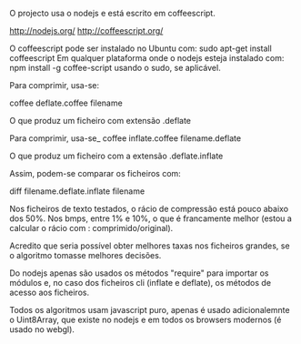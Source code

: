 O projecto usa o nodejs e está escrito em coffeescript.

http://nodejs.org/
http://coffeescript.org/

O coffeescript pode ser instalado no Ubuntu com: sudo apt-get install coffeescript
Em qualquer plataforma onde o nodejs esteja instalado com: npm install -g coffee-script
usando o sudo, se aplicável.


Para comprimir, usa-se:

coffee deflate.coffee filename

O que produz um ficheiro com extensão .deflate

Para comprimir, usa-se_
coffee inflate.coffee filename.deflate

O que produz um ficheiro com a extensão .deflate.inflate

Assim, podem-se comparar os ficheiros com:

diff filename.deflate.inflate filename

Nos ficheiros de texto testados, o rácio de compressão está pouco abaixo dos 50%.
Nos bmps, entre 1% e 10%, o que é francamente melhor (estou a calcular o rácio com : comprimido/original).


Acredito que seria possível obter melhores taxas nos ficheiros grandes, se o algoritmo tomasse melhores decisões.

Do nodejs apenas são usados os métodos "require" para importar os módulos e, no caso dos ficheiros cli (inflate e deflate), os métodos de acesso aos ficheiros.

Todos os algoritmos usam javascript puro, apenas é usado adicionalemnte o Uint8Array, que existe no nodejs e em todos os browsers modernos (é usado no webgl).